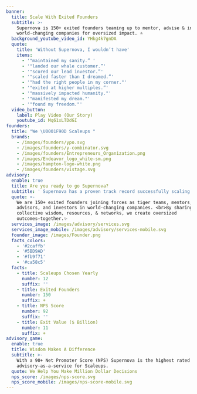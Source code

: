 ```yaml
---
banner:
  title: Scale With Exited Founders
  subtitle: >-
    Supernova is 150+ exited founders teaming up to mentor, advise & invest in
    world-changing companies for oversized impact. ⭐ 
  background_youtube_video_id: YHkg4k7gnDA
  quote:
    title: 'Without Supernova, I wouldn’t have'
    items:
      - '"maintained my sanity.” '
      - '"landed our whale customer.”'
      - '"scored our lead investor.”'
      - '"scaled faster than I dreamed.”'
      - '"had the right people in my corner."'
      - '"exited at higher multiples.”'
      - '"massively impacted humanity."'
      - '"manifested my dream."'
      - '"found my freedom."'
  video_button:
    label: Play Video (Our Story)
    youtube_id: Mq61xLTDdGI
founders:
  title: "We \U0001F90D Scaleups "
  brands:
    - /images/founders/ypo.svg
    - /images/founders/y-combinator.svg
    - /images/founders/Entrepreneurs_Organization.png
    - /images/Endeavor_logo_white-sm.png
    - /images/hampton-logo-white.png
    - /images/founders/vistage.svg
advisory:
  enable: true
  title: Are you ready to go Supernova?
  subtitle: ' Supernova has a proven track record successfully scaling companies to zebra, unicorn & decacorn status. '
  quote: >-
    We are 150+ exited founders joining forces as tiger teams, mentors,
    advisors, and investors in world-changing companies. <br>By sharing our
    collective wisdom, resources, & networks, we create oversized
    outcomes—together.✨
  services_image: /images/advisory/services.svg
  services_image_mobile: /images/advisory/services-mobile.svg
  founder_image: /images/Founder.png
  facts_colors:
    - '#2caffb'
    - '#5BD9AD'
    - '#fb9f71'
    - '#ca58c5'
  facts:
    - title: Scaleups Chosen Yearly
      number: 12
      suffix: ''
    - title: Exited Founders
      number: 150
      suffix: +
    - title: NPS Score
      number: 92
      suffix: ''
    - title: Exit Value ($ Billion)
      number: 11
      suffix: +
advisory_game:
  enable: true
  title: Wisdom Makes A Difference
  subtitle: >-
    With a 90+ Net Promoter Score (NPS) Supernova is the highest rated
    advisory-as-a-service for Scaleups. 
  quote: We Help You Make Million Dollar Decisions
  nps_score: /images/nps-score.svg
  nps_score_mobile: /images/nps-score-mobile.svg
---
```


